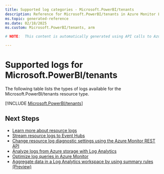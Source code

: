 ```yaml
---
title: Supported log categories - Microsoft.PowerBI/tenants
description: Reference for Microsoft.PowerBI/tenants in Azure Monitor Logs.
ms.topic: generated-reference
ms.date: 02/18/2025
ms.custom: Microsoft.PowerBI/tenants, arm

# NOTE:  This content is automatically generated using API calls to Azure. Any edits made on these files will be overwritten in the next run of the script. 

---
```





# Supported logs for Microsoft.PowerBI/tenants  
The following table lists the types of logs available for the Microsoft.PowerBI/tenants resource type.
  

  
[!INCLUDE [Microsoft.PowerBI/tenants](~/reusable-content/ce-skilling/azure/includes/azure-monitor/reference/logs/microsoft-powerbi-tenants-logs-include.md)]  
  

## Next Steps

* [Learn more about resource logs](/azure/azure-monitor/essentials/platform-logs-overview)
* [Stream resource logs to Event Hubs](/azure/azure-monitor/essentials/resource-logs#send-to-azure-event-hubs)
* [Change resource log diagnostic settings using the Azure Monitor REST API](/rest/api/monitor/diagnosticsettings)
* [Analyze logs from Azure storage with Log Analytics](/azure/azure-monitor/essentials/resource-logs#send-to-log-analytics-workspace)
* [Optimize log queries in Azure Monitor](/azure/azure-monitor/logs/query-optimization)
* [Aggregate data in a Log Analytics workspace by using summary rules (Preview)](/azure/azure-monitor/logs/summary-rules)